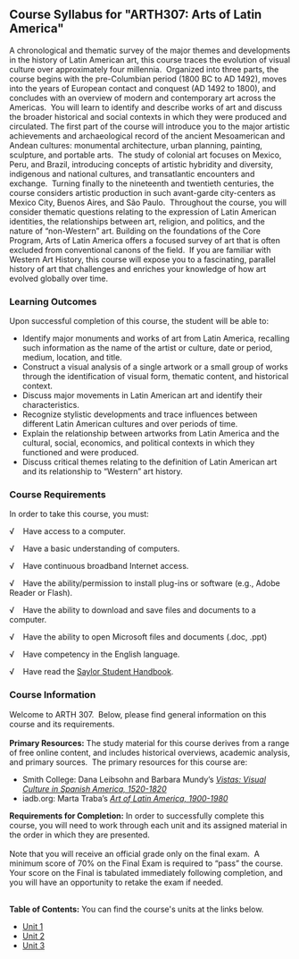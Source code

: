 Course Syllabus for "ARTH307: Arts of Latin America"
----------------------------------------------------

A chronological and thematic survey of the major themes and developments
in the history of Latin American art, this course traces the evolution
of visual culture over approximately four millennia.  Organized into
three parts, the course begins with the pre-Columbian period (1800 BC to
AD 1492), moves into the years of European contact and conquest (AD 1492
to 1800), and concludes with an overview of modern and contemporary art
across the Americas.  You will learn to identify and describe works of
art and discuss the broader historical and social contexts in which they
were produced and circulated. The first part of the course will
introduce you to the major artistic achievements and archaeological
record of the ancient Mesoamerican and Andean cultures: monumental
architecture, urban planning, painting, sculpture, and portable arts. 
The study of colonial art focuses on Mexico, Peru, and Brazil,
introducing concepts of artistic hybridity and diversity, indigenous and
national cultures, and transatlantic encounters and exchange.  Turning
finally to the nineteenth and twentieth centuries, the course considers
artistic production in such avant-garde city-centers as Mexico City,
Buenos Aires, and São Paulo.  Throughout the course, you will consider
thematic questions relating to the expression of Latin American
identities, the relationships between art, religion, and politics, and
the nature of “non-Western” art. Building on the foundations of the Core
Program, Arts of Latin America offers a focused survey of art that is
often excluded from conventional canons of the field.  If you are
familiar with Western Art History, this course will expose you to a
fascinating, parallel history of art that challenges and enriches your
knowledge of how art evolved globally over time.

### Learning Outcomes

Upon successful completion of this course, the student will be able
to:  

-   Identify major monuments and works of art from Latin America,
    recalling such information as the name of the artist or culture,
    date or period, medium, location, and title.
-   Construct a visual analysis of a single artwork or a small group of
    works through the identification of visual form, thematic content,
    and historical context.
-   Discuss major movements in Latin American art and identify their
    characteristics.
-   Recognize stylistic developments and trace influences between
    different Latin American cultures and over periods of time.
-   Explain the relationship between artworks from Latin America and the
    cultural, social, economics, and political contexts in which they
    functioned and were produced.
-   Discuss critical themes relating to the definition of Latin American
    art and its relationship to “Western” art history.

### Course Requirements

In order to take this course, you must:  
  
 √    Have access to a computer.  
  
 √    Have a basic understanding of computers.  
  
 √    Have continuous broadband Internet access.  
  
 √    Have the ability/permission to install plug-ins or software (e.g.,
Adobe Reader or Flash).  
  
 √    Have the ability to download and save files and documents to a
computer.  
  
 √    Have the ability to open Microsoft files and documents (.doc,
.ppt)  
  
 √    Have competency in the English language.  
  
 √    Have read the [Saylor Student
Handbook](http://www.saylor.org/site/wp-content/uploads/2012/05/Saylor-StudentHandbook.pdf).

### Course Information

Welcome to ARTH 307.  Below, please find general information on this
course and its requirements.   
    
 **Primary Resources:** The study material for this course derives from
a range of free online content, and includes historical overviews,
academic analysis, and primary sources.  The primary resources for this
course are:  

-   Smith College: Dana Leibsohn and Barbara Mundy’s *[Vistas: Visual
    Culture in Spanish America,
    1520-1820](http://www.smith.edu/vistas/index.html)*
-   iadb.org: Marta Traba’s *[Art of Latin America,
    1900-1980](http://www.iadb.org/publications/search.cfm?query=art+of+latin+america&context=Title&lang=en&searchLang=all&searchtype=general)*

**Requirements for Completion:** In order to successfully complete this
course, you will need to work through each unit and its assigned
material in the order in which they are presented.   
    
 Note that you will receive an official grade only on the final exam.  A
minimum score of 70% on the Final Exam is required to “pass” the
course.  Your score on the Final is tabulated immediately following
completion, and you will have an opportunity to retake the exam if
needed.  
    

**Table of Contents:** You can find the course's units at the links below.

- [Unit 1](https://legacy.saylor.org/arth307/Unit01/)
- [Unit 2](https://legacy.saylor.org/arth307/Unit02/)
- [Unit 3](https://legacy.saylor.org/arth307/Unit03/)
